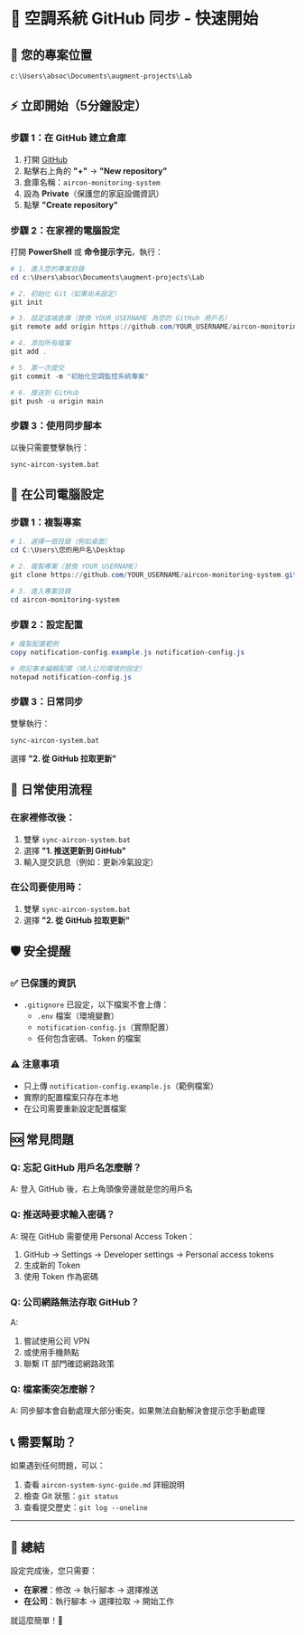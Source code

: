 # 🚀 空調系統 GitHub 同步 - 快速開始

## 📍 您的專案位置
```
c:\Users\absoc\Documents\augment-projects\Lab
```

## ⚡ 立即開始（5分鐘設定）

### 步驟 1：在 GitHub 建立倉庫
1. 打開 [GitHub](https://github.com)
2. 點擊右上角的 **"+"** → **"New repository"**
3. 倉庫名稱：`aircon-monitoring-system`
4. 設為 **Private**（保護您的家庭設備資訊）
5. 點擊 **"Create repository"**

### 步驟 2：在家裡的電腦設定
打開 **PowerShell** 或 **命令提示字元**，執行：

```powershell
# 1. 進入您的專案目錄
cd c:\Users\absoc\Documents\augment-projects\Lab

# 2. 初始化 Git（如果尚未設定）
git init

# 3. 設定遠端倉庫（替換 YOUR_USERNAME 為您的 GitHub 用戶名）
git remote add origin https://github.com/YOUR_USERNAME/aircon-monitoring-system.git

# 4. 添加所有檔案
git add .

# 5. 第一次提交
git commit -m "初始化空調監控系統專案"

# 6. 推送到 GitHub
git push -u origin main
```

### 步驟 3：使用同步腳本
以後只需要雙擊執行：
```
sync-aircon-system.bat
```

## 🏢 在公司電腦設定

### 步驟 1：複製專案
```powershell
# 1. 選擇一個目錄（例如桌面）
cd C:\Users\您的用戶名\Desktop

# 2. 複製專案（替換 YOUR_USERNAME）
git clone https://github.com/YOUR_USERNAME/aircon-monitoring-system.git

# 3. 進入專案目錄
cd aircon-monitoring-system
```

### 步驟 2：設定配置
```powershell
# 複製配置範例
copy notification-config.example.js notification-config.js

# 用記事本編輯配置（填入公司環境的設定）
notepad notification-config.js
```

### 步驟 3：日常同步
雙擊執行：
```
sync-aircon-system.bat
```
選擇 **"2. 從 GitHub 拉取更新"**

## 🔄 日常使用流程

### 在家裡修改後：
1. 雙擊 `sync-aircon-system.bat`
2. 選擇 **"1. 推送更新到 GitHub"**
3. 輸入提交訊息（例如：更新冷氣設定）

### 在公司要使用時：
1. 雙擊 `sync-aircon-system.bat`
2. 選擇 **"2. 從 GitHub 拉取更新"**

## 🛡️ 安全提醒

### ✅ 已保護的資訊
- `.gitignore` 已設定，以下檔案不會上傳：
  - `.env` 檔案（環境變數）
  - `notification-config.js`（實際配置）
  - 任何包含密碼、Token 的檔案

### ⚠️ 注意事項
- 只上傳 `notification-config.example.js`（範例檔案）
- 實際的配置檔案只存在本地
- 在公司需要重新設定配置檔案

## 🆘 常見問題

### Q: 忘記 GitHub 用戶名怎麼辦？
A: 登入 GitHub 後，右上角頭像旁邊就是您的用戶名

### Q: 推送時要求輸入密碼？
A: 現在 GitHub 需要使用 Personal Access Token：
1. GitHub → Settings → Developer settings → Personal access tokens
2. 生成新的 Token
3. 使用 Token 作為密碼

### Q: 公司網路無法存取 GitHub？
A: 
1. 嘗試使用公司 VPN
2. 或使用手機熱點
3. 聯繫 IT 部門確認網路政策

### Q: 檔案衝突怎麼辦？
A: 同步腳本會自動處理大部分衝突，如果無法自動解決會提示您手動處理

## 📞 需要幫助？
如果遇到任何問題，可以：
1. 查看 `aircon-system-sync-guide.md` 詳細說明
2. 檢查 Git 狀態：`git status`
3. 查看提交歷史：`git log --oneline`

---

## 🎯 總結
設定完成後，您只需要：
- **在家裡**：修改 → 執行腳本 → 選擇推送
- **在公司**：執行腳本 → 選擇拉取 → 開始工作

就這麼簡單！🎉
